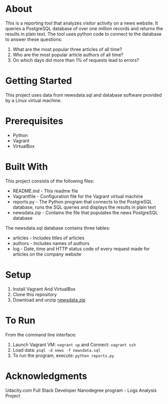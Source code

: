# About
This is a reporting tool that analyzes visitor activity on a news website. It queries a PostgreSQL database of over one million records and returns the results in plain text. The tool uses python code to connect to the database to answer these questions:
1. What are the most popular three articles of all time?
2. Who are the most popular article authors of all time?
3. On which days did more than 1% of requests lead to errors?

# Getting Started
This project uses data from newsdata.sql and database software provided by a Linux virtual machine.

# Prerequisites
- Python
- Vagrant
- VirtualBox

# Built With
This project consists of the following files:
- README.md - This readme file
- Vagrantfile - Configuration file for the Vagrant virtual machine
- reports.py - The Python program that connects to the PostgreSQL database, runs the SQL queries and displays the results in plain text
- newsdata.zip - Contains the file that populates the news PostgreSQL database

The newsdata.sql database contains three tables:
- articles - Includes titles of articles
- authors  - Includes names of authors
- log - Date, time and HTTP status code of every request made for articles on the company website

# Setup
1. Install Vagrant And VirtualBox
2. Clone this repository
3. Download and unzip [newsdata.zip][8c048302]

  [8c048302]: https://d17h27t6h515a5.cloudfront.net/topher/2016/August/57b5f748_newsdata/newsdata.zip "newsdata"

# To Run
From the command line interface:
1. Launch Vagrant VM: `vagrant up` and Connect: `vagrant ssh`
2. Load data: `psql -d news -f newsdata.sql`
3. To run the program, execute: `python reports.py`

# Acknowledgments
Udacity.com Full Stack Developer Nanodegree program - Logs Analysis Project
